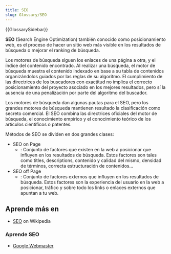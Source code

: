 ```yaml
---
title: SEO
slug: Glossary/SEO
---
```


{{GlossarySidebar}}

**SEO** (Search Engine Optimization) también conocido como posicionamiento web, es el proceso de hacer un sitio web más visible en los resultados de búsqueda o mejorar el ranking de búsqueda.

Los motores de búsqueda siguen los enlaces de una página a otra, y el índice del contenido encontrado. Al realizar una búsqueda, el motor de búsqueda muestra el contenido indexado en base a su tabla de contenidos organizándolos guiados por las reglas de su algoritmo. El cumplimiento de las directrices de los buscadores con exactitud no implica el correcto posicionamiento del proyecto asociado en los mejores resultados, pero sí la ausencia de una penalización por parte del algoritmo del buscador.

Los motores de búsqueda dan algunas pautas para el SEO, pero los grandes motores de búsqueda mantienen resultado la clasificación como secreto comercial. El SEO combina las directrices oficiales del motor de búsqueda, el conocimiento empírico y el conocimiento teórico de los artículos científicos o patentes.

Métodos de SEO se dividen en dos grandes clases:

- SEO on Page
  - : Conjunto de factores que existen en la web a posicionar que influyen en los resultados de búsqueda. Estos factores son tales como titles, descriptions, contenido y calidad del mismo, densidad de términos, correcta estructuración de contenidos...
- SEO off Page
  - : Conjunto de factores externos que influyen en los resultados de búsqueda. Estos factores son la experiencia del usuario en la web a posicionar, tráfico y sobre todo los links o enlaces externos que apuntan a tu web.

## Aprende más en

- [SEO](https://es.wikipedia.org/wiki/SEO) on Wikipedia

### Aprende SEO

- [Google Webmaster](https://static.googleusercontent.com/media/www.google.com/es//intl/es/webmasters/docs/guia_optimizacion_motores_busqueda.pdf)
